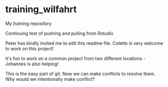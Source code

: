 # training_wilfahrt
My training repository

Continuing test of pushing and pulling from Rstudio

Peter has kindly invited me to edit this readme file. Colette is very welcome to work on this project!

It's fun to work on a common project from two different locations - Johannes is also helping!

This is the easy part of git. Now we can make conflicts to resolve them. Why would we intentionally make conflict?